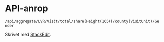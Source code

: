 # API-anrop

<code>/api/aggregate/LVR/Visit/total/share(Height(165))/county(VisitUnit)/Gender</code>
<div id="dump"></div>
<script>visualize(\'https://stratum.registercentrum.se/api/aggregate/LVR/Visit/total/count/county(VisitUnit)/VisitUnit?apikey=bK3H9bwaG4o=\');</script>

Skrivet med [<i class="icon-provider-stackedit"></i> StackEdit](https://stackedit.io/).
